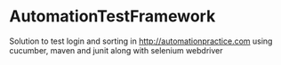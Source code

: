# AutomationTestFramework
Solution to test login and sorting in http://automationpractice.com using cucumber, maven and junit along with selenium webdriver
